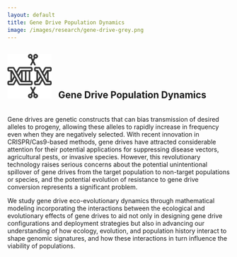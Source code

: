 ```yaml
---
layout: default
title: Gene Drive Population Dynamics
image: /images/research/gene-drive-grey.png
---
```


## <img style="width:100px; padding-right: 10px;" src="/images/research/gene-drive-grey.png"> Gene Drive Population Dynamics

<br/>
Gene drives are genetic constructs that can bias transmission of desired alleles to progeny, allowing these alleles to rapidly increase in frequency even when they are negatively selected. With recent innovation in CRISPR/Cas9-based methods, gene drives have attracted considerable attention for their potential applications for suppressing disease vectors, agricultural pests, or invasive species. However, this revolutionary technology raises serious concerns about the potential unintentional spillover of gene drives from the target population to non-target populations or species, and the potential evolution of resistance to gene drive conversion represents a significant problem. 

We study gene drive eco-evolutionary dynamics through mathematical modeling incorporating the interactions between the ecological and evolutionary effects of gene drives to aid not only in designing gene drive configurations and deployment strategies but also in advancing our understanding of how ecology, evolution, and population history interact to shape genomic signatures, and how these interactions in turn influence the viability of populations.




